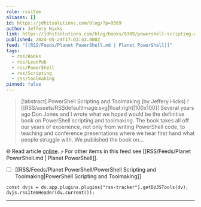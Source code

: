 ```yaml
---
role: rssitem
aliases: []
id: https://jdhitsolutions.com/blog/?p=9389
author: Jeffery Hicks
link: https://jdhitsolutions.com/blog/books/9389/powershell-scripting-and-toolmaking/
published: 2024-05-24T17:03:43.000Z
feed: "[[RSS/Feeds/Planet PowerShell.md | Planet PowerShell]]"
tags:
  - rss/Books
  - rss/LeanPub
  - rss/PowerShell
  - rss/Scripting
  - rss/toolmaking
pinned: false
---
```


> [!abstract] PowerShell Scripting and Toolmaking (by Jeffery Hicks)
> ![[RSS/assets/RSSdefaultImage.svg|float:right|100x100]] Several years ago Don Jones and I wrote what we hoped would be the definitive book on PowerShell scripting and toolmaking. The book takes all off our years of experience, not only from writing PowerShell code, to teaching and conference presentations where we hear first hand what people struggle with. We published the book on...

🌐 Read article [online](https://jdhitsolutions.com/blog/books/9389/powershell-scripting-and-toolmaking/). ⤴ For other items in this feed see [[RSS/Feeds/Planet PowerShell.md | Planet PowerShell]].

- [ ] [[RSS/Feeds/Planet PowerShell/PowerShell Scripting and Toolmaking|PowerShell Scripting and Toolmaking]]

~~~dataviewjs
const dvjs = dv.app.plugins.plugins["rss-tracker"].getDVJSTools(dv);
dvjs.rssItemHeader(dv.current());
~~~

- - -



